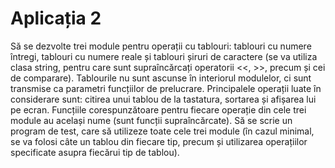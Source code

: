 # Aplicația 2
Să se dezvolte trei module pentru operații cu tablouri: tablouri
cu numere întregi, tablouri cu numere reale și tablouri șiruri de caractere (se va utiliza
clasa string, pentru care sunt supraîncărcați operatorii <<, >>, precum și cei de
comparare). Tablourile nu sunt ascunse în interiorul modulelor, ci sunt transmise ca
parametri funcțiilor de prelucrare. Principalele operații luate în considerare sunt: citirea 
unui tablou de la tastatura, sortarea și afișarea lui pe ecran. Funcțiile corespunzătoare
pentru fiecare operație din cele trei module au același nume (sunt funcții supraîncărcate).
Să se scrie un program de test, care să utilizeze toate cele trei module (în cazul minimal,
se va folosi câte un tablou din fiecare tip, precum și utilizarea operațiilor specificate
asupra fiecărui tip de tablou).
